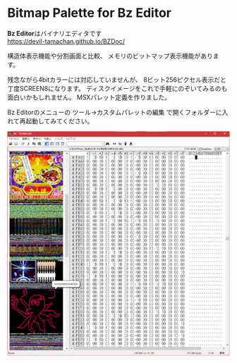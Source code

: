 # Bitmap Palette for Bz Editor 
 
**Bz Editor**はバイナリエディタです  
  https://devil-tamachan.github.io/BZDoc/ 
 
構造体表示機能や分割画面と比較、
メモリのビットマップ表示機能があります。 

残念ながら4bitカラーには対応していませんが、
8ビット256ピクセル表示だと丁度SCREEN8になります。 
ディスクイメージをこれで手軽にのぞいてみるのも
面白いかもしれません。 
MSXパレット定義を作りました。 

Bz Editorのメニューの 
ツール→カスタムパレットの編集 
で開くフォルダーに入れて再起動してみてください。 

![](../img/BZ_MSX_PALETTE.png)

